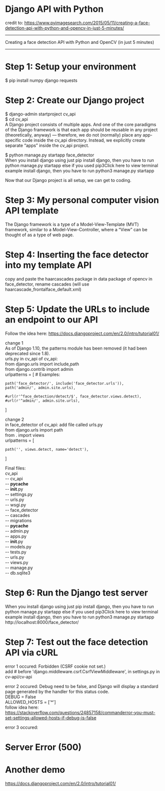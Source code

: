 # Django API with Python    
credit to: https://www.pyimagesearch.com/2015/05/11/creating-a-face-detection-api-with-python-and-opencv-in-just-5-minutes/   

***  
Creating a face detection API with Python and OpenCV (in just 5 minutes)   
***   
 
# Step 1: Setup your environment    
$ pip install numpy django requests   

# Step 2: Create our Django project   
$ django-admin startproject cv_api    
$ cd cv_api     
A Django project consists of multiple apps. And one of the core paradigms of the Django framework is that each app should be reusable in any project (theoretically, anyway) — therefore, we do not (normally) place any app-specific code inside the cv_api  directory. Instead, we explicitly create separate “apps” inside the cv_api  project.    

$ python manage.py startapp face_detector     
When you install django using just pip install django, then you have to run python manage.py startapp else if you used pip3Click here to view terminal example install django, then you have to run python3 manage.py startapp      

Now that our Django project is all setup, we can get to coding.    

# Step 3: My personal computer vision API template   
The Django framework is a type of a Model-View-Template (MVT) framework, similar to a Model-View-Controller, where a “View” can be thought of as a type of web page.    

# Step 4: Inserting the face detector into my template API   
copy and paste the haarcascades package in data package of opencv in face_detector, rename cascades (will use haarcascade_frontalface_default.xml)   

# Step 5: Update the URLs to include an endpoint to our API   
Follow the idea here: https://docs.djangoproject.com/en/2.0/intro/tutorial01/   

change 1   
As of Django 1.10, the patterns module has been removed (it had been deprecated since 1.8).    
urls.py in cv_api of cv_api:   
from django.urls import include,path   
from django.contrib import admin   
urlpatterns = [
    # Examples:
 
    path('face_detector/', include('face_detector.urls')),
    path('admin/', admin.site.urls),

    #url(r'^face_detection/detect/$', face_detector.views.detect),
    #url(r'^admin/', admin.site.urls),
]     

change 2   
in face_detector of cv_api:
add file called urls.py   
from django.urls import path   
from . import views   
urlpatterns = [

    path('', views.detect, name='detect'),  
]    


Final files:    
cv_api   
  -- cv_api   
    -- __pycache__   
    -- __init__.py   
    -- settings.py   
    -- urls.py   
    -- wsgi.py   
  -- face_detector  
    -- cascades  
    -- migrations  
    -- __pycache__  
    -- admin.py  
    -- apps.py  
    -- __init__.py   
    -- models.py  
    -- tests.py  
    -- urls.py  
    -- views.py  
 -- manage.py  
 -- db.sqlite3   

# Step 6: Run the Django test server   
When you install django using just pip install django, then you have to run python manage.py startapp else if you used pip3Click here to view terminal example install django, then you have to run python3 manage.py startapp      
http://localhost:8000/face_detector/   

# Step 7: Test out the face detection API via cURL    
error 1 occured: Forbidden (CSRF cookie not set.)    
add # before 'django.middleware.csrf.CsrfViewMiddleware', in settings.py in cv-api/cv-api    

error 2 occured: Debug need to be false, and Django will display a standard page generated by the handler for this status code.            
DEBUG = False   
ALLOWED_HOSTS = ['*']   
follow idea here: https://stackoverflow.com/questions/24857158/commanderror-you-must-set-settings-allowed-hosts-if-debug-is-false   

error 3 occured: <h1>Server Error (500)</h1>    







# Another demo   
https://docs.djangoproject.com/en/2.0/intro/tutorial01/    
